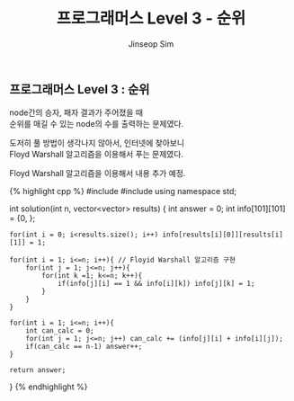﻿---
layout: post
title: "프로그래머스 Level 3 - 순위"
categories: Programmers
tags: [cpp]
author:
  - Jinseop Sim
---

## 프로그래머스 Level 3 : 순위

node간의 승자, 패자 결과가 주어졌을 때  
순위를 매길 수 있는 node의 수를 출력하는 문제였다.  

도저히 풀 방법이 생각나지 않아서, 인터넷에 찾아보니  
Floyd Warshall 알고리즘을 이용해서 푸는 문제였다.  

Floyd Warshall 알고리즘을 이용해서
내용 추가 예정.

{% highlight cpp %}
#include <string>
#include <vector>
using namespace std;

int solution(int n, vector<vector<int>> results) {
    int answer = 0;
    int info[101][101] = {0, };
    
    for(int i = 0; i<results.size(); i++) info[results[i][0]][results[i][1]] = 1;
    
    for(int i = 1; i<=n; i++){ // Floyid Warshall 알고리즘 구현
        for(int j = 1; j<=n; j++){
            for(int k =1; k<=n; k++){
                if(info[j][i] == 1 && info[i][k]) info[j][k] = 1;
            }
        }
    }
    
    for(int i = 1; i<=n; i++){
        int can_calc = 0;
        for(int j = 1; j<=n; j++) can_calc += (info[j][i] + info[i][j]);
        if(can_calc == n-1) answer++;
    }
    
    return answer;
}
{% endhighlight %}